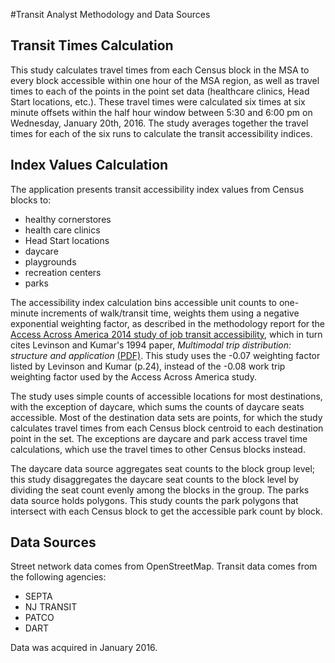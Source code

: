 #Transit Analyst Methodology and Data Sources

## Transit Times Calculation
This study calculates travel times from each Census block in the MSA to every block accessible within one hour of the MSA region, as well as travel times to each of the points in the point set data (healthcare clinics, Head Start locations, etc.). These travel times were calculated six times at six minute offsets within the half hour window between 5:30 and 6:00 pm on Wednesday, January 20th, 2016. The study averages together the travel times for each of the six runs to calculate the transit accessibility indices.

## Index Values Calculation
The application presents transit accessibility index values from Census blocks to:

  - healthy cornerstores
  - health care clinics
  - Head Start locations
  - daycare
  - playgrounds
  - recreation centers
  - parks

The accessibility index calculation bins accessible unit counts to one-minute increments of walk/transit time, weights them using a negative exponential weighting factor, as described in the methodology report for the [Access Across America 2014 study of job transit accessibility](http://access.umn.edu/research/america/transit/2014/), which in turn cites Levinson and Kumar's 1994 paper, *Multimodal trip distribution: structure and application* [(PDF)](http://citeseerx.ist.psu.edu/viewdoc/download?doi=10.1.1.145.1894&rep=rep1&type=pdf). This study uses the -0.07 weighting factor listed by Levinson and Kumar (p.24), instead of the -0.08 work trip weighting factor used by the Access Across America study.

The study uses simple counts of accessible locations for most destinations, with the exception of daycare, which sums the counts of daycare seats accessible. Most of the destination data sets are points, for which the study calculates travel times from each Census block centroid to each destination point in the set. The exceptions are daycare and park access travel time calculations, which use the travel times to other Census blocks instead.

The daycare data source aggregates seat counts to the block group level; this study disaggregates the daycare seat counts to the block level by dividing the seat count evenly among the blocks in the group. The parks data source holds polygons. This study counts the park polygons that intersect with each Census block to get the accessible park count by block.

## Data Sources
Street network data comes from OpenStreetMap. Transit data comes from the following agencies:

  - SEPTA
  - NJ TRANSIT
  - PATCO
  - DART

Data was acquired in January 2016.
